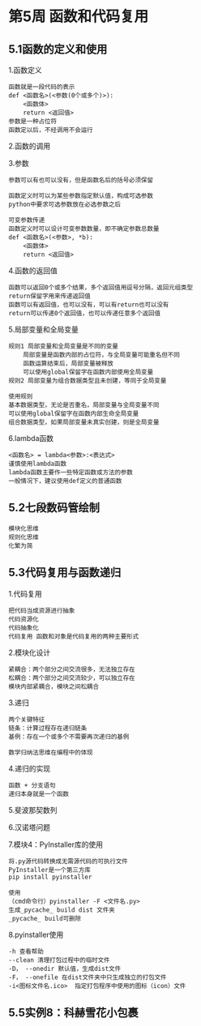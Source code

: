 # 第5周 函数和代码复用

## 5.1函数的定义和使用

1.函数定义

    函数就是一段代码的表示
    def <函数名>(<参数(0个或多个)>):
        <函数体>
        return <返回值>
    参数是一种占位符
    函数定以后，不经调用不会运行

2.函数的调用
    
3.参数

    参数可以有也可以没有，但是函数名后的括号必须保留
    
    函数定义时可以为某些参数指定默认值，构成可选参数
    python中要求可选参数放在必选参数之后
    
    可变参数传递
    函数定义时可以设计可变参数数量，即不确定参数总数量
    def <函数名>(<参数>, *b):
        <函数体>
        return <返回值>

4.函数的返回值

    函数可以返回0个或多个结果，多个返回值用逗号分隔，返回元组类型
    return保留字用来传递返回值
    函数可以有返回值，也可以没有，可以有return也可以没有
    return可以传递0个返回值，也可以传递任意多个返回值

5.局部变量和全局变量

    规则1 局部变量和全局变量是不同的变量
        局部变量是函数内部的占位符，与全局变量可能重名但不同
        函数运算结束后，局部变量被释放
        可以使用global保留字在函数内部使用全局变量
    规则2 局部变量为组合数据类型且未创建，等同于全局变量
    
    使用规则
    基本数据类型，无论是否重名，局部变量与全局变量不同
    可以使用global保留字在函数内部生命全局变量
    组合数据类型，如果局部变量未真实创建，则是全局变量

6.lambda函数

    <函数名> = lambda<参数>:<表达式>
    谨慎使用lambda函数
    lambda函数主要作一些特定函数或方法的参数
    一般情况下，建议使用def定义的普通函数

## 5.2七段数码管绘制

    模块化思维
    规则化思维
    化繁为简

## 5.3代码复用与函数递归
     
1.代码复用
    
    把代码当成资源进行抽象
    代码资源化
    代码抽象化
    代码复用 函数和对象是代码复用的两种主要形式
    
2.模块化设计

    紧耦合：两个部分之间交流很多，无法独立存在
    松耦合：两个部分之间交流较少，可以独立存在
    模块内部紧耦合，模块之间松耦合
    
3.递归

    两个关键特征
    链条：计算过程存在递归链条
    基例：存在一个或多个不需要再次递归的基例
    
    数学归纳法思维在编程中的体现
    
4.递归的实现

    函数 + 分支语句
    递归本身就是一个函数
    
5.斐波那契数列

6.汉诺塔问题

7.模块4：PyInstaller库的使用

    将.py源代码转换成无需源代码的可执行文件
    PyInstaller是一个第三方库
    pip install pyinstaller
    
    使用
    （cmd命令行）pyinstaller -F <文件名.py>
    生成_pycache_ build dist 文件夹
    _pycache_ build可删除

8.pyinstaller使用

    -h 查看帮助
    --clean 清理打包过程中的临时文件
    -D， --onedir 默认值，生成dist文件
    -F， --onefile 在dist文件夹中只生成独立的打包文件
    -i<图标文件名.ico>  指定打包程序中使用的图标（icon）文件
    
## 5.5实例8：科赫雪花小包裹
